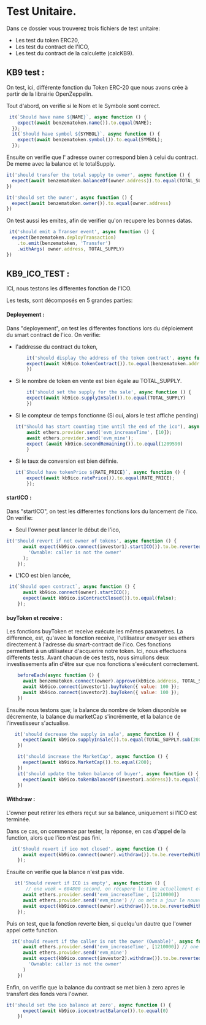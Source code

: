 # Test Unitaire. 
Dans ce dossier vous trouverez trois fichiers de test unitaire: 
- Les test du token ERC20,
- Les test du contract de l'ICO, 
- Les test du contract de la calculette (calcKB9).

## KB9 test : 

On test, ici, différente fonction du Token ERC-20 que nous avons crée à partir de la librairie OpenZeppelin. 

Tout d'abord, on verifie si le Nom et le Symbole sont correct. 

```js 
 it(`Should have name ${NAME}`, async function () {
    expect(await benzematoken.name()).to.equal(NAME);
  });
  it(`Should have symbol ${SYMBOL}`, async function () {
    expect(await benzematoken.symbol()).to.equal(SYMBOL);
  });
  ```

  Ensuite on verifie que l' adresse owner correspond bien à celui du contract. De meme avec la balance et le totalSupply.  

  ```js 
  it('should transfer the total supply to owner', async function () {
    expect(await benzematoken.balanceOf(owner.address)).to.equal(TOTAL_SUPPLY)
  })

  it('should set the owner', async function () {
    expect(await benzematoken.owner()).to.equal(owner.address)
  })
  ```

  On test aussi les emites, afin de verifier qu'on recupere les bonnes datas. 

  ```js 
   it('should emit a Transer event', async function () {
    expect(benzematoken.deployTransaction)
      .to.emit(benzematoken, 'Transfer')
      .withArgs( owner.address, TOTAL_SUPPLY)
  })
  ```

  ## KB9_ICO_TEST : 
 ICI, nous testons les differentes fonction de l'ICO. 

 Les tests, sont décomposés en 5 grandes parties: 

 #### Deployement : 

 Dans "deployement", on test les differentes fonctions lors du déploiement du smart contract de l'ico. On verifie:  

  - l'addresse du contract du token, 

    ```js 
        it('should display the address of the token contract', async function () {
        expect(await kb9ico.tokenContract()).to.equal(benzematoken.address)
        })
    ```
  - Si le nombre de token en vente est bien égale au TOTAL_SUPPLY. 

    ```js 
        it('should set the supply for the sale', async function () {
        expect(await kb9ico.supplyInSale()).to.equal(TOTAL_SUPPLY)
        })
    ```
  - Si le compteur de temps fonctionne (Si oui, alors le test affiche pending)

    ```js 
    it("Should has start counting time until the end of the ico"), async function(){
        await ethers.provider.send('evm_increaseTime', [10]);
        await ethers.provider.send('evm_mine');
        expect (await kb9ico.secondRemaining()).to.equal(1209590)
        }
    ```

  - Si le taux de conversion est bien définie. 

    ```js 
    it(`Should have tokenPrice ${RATE_PRICE}`, async function () {
        expect(await kb9ico.ratePrice()).to.equal(RATE_PRICE);
        });
    ```
#### startICO : 

Dans "startICO", on test les differentes fonctions lors du lancement de l'ico. On verifie:

- Seul l'owner peut lancer le début de l'ico, 
```js
it('Should revert if not owner of tokens', async function () {
      await expect(kb9ico.connect(investor1).startICO()).to.be.revertedWith(
        'Ownable: caller is not the owner'
      );
    });
```
- L'ICO est bien lancée, 
```js 
 it(`Should open contract`, async function () {
      await kb9ico.connect(owner).startICO();
      expect(await kb9ico.isContractClosed()).to.equal(false);
    });
```

#### buyToken et receive : 

Les fonctions buyToken et receive exécute les mêmes parametres. La difference, est, qu'avec la fonction receive, l'utilisateur envoyer ses ethers directement à l'adresse du smart-contract de l'ico.
Ces fonctions permettent à un utilisateur d'acquerire notre token. 
Ici, nous effectuons differents tests. Avant chacun de ces tests, nous simullons deux investissements afin d'être sur que nos fonctions s'exécutent correctement. 

```js
    beforeEach(async function () {
      await benzematoken.connect(owner).approve(kb9ico.address, TOTAL_SUPPLY)
      await kb9ico.connect(investor1).buyToken({ value: 100 });
      await kb9ico.connect(investor2).buyToken({ value: 100 });
    })
```

Ensuite nous testons que; la balance du nombre de token disponible se décremente, la balance du marketCap s'incrémente, et la balance de l'investisseur s'actualise. 

```js
   it('should decrease the supply in sale', async function () {
      expect(await kb9ico.supplyInSale()).to.equal(TOTAL_SUPPLY.sub(200 * RATE_PRICE));
    })

    it('should increase the MarketCap', async function () {
      expect(await kb9ico.MarketCap()).to.equal(200);
    })
    it('should update the token balance of buyer', async function () {
      expect(await kb9ico.tokenBalanceOf(investor1.address)).to.equal(100 * RATE_PRICE)
    })
```

#### Withdraw : 

L'owner peut retirer les ethers reçut sur sa balance, uniquement si l'ICO est terminée. 


Dans ce cas, on commence par tester, la réponse, en cas d'appel de la function, alors que l'ico n'est pas fini.

```js 
  it('Should revert if ico not closed', async function () {
      await expect(kb9ico.connect(owner).withdraw()).to.be.revertedWith('KB9ICO : ico is not closed');
    });
```

Ensuite on verifie que la blance n'est pas vide. 

```js
   it('Should revert if ICO is empty', async function () {
       // one week = 604800 second, on récupere le time actuellement et on lui ajoute 2 semaine en seconde 
      await ethers.provider.send('evm_increaseTime', [1210000]) 
      await ethers.provider.send('evm_mine') // on mets a jour le nouveau time incrémenté des deux semaines. 
      await expect(kb9ico.connect(owner).withdraw()).to.be.revertedWith('KB9ICO : you can not withdraw empty balance');
    });
```
Puis on test, que la fonction reverte bien, si quelqu'un dautre que l'owner appel cette function. 

```js
  it('should revert if the caller is not the owner (Ownable)', async function () {
      await ethers.provider.send('evm_increaseTime', [1210000]) // one week = 604800 second
      await ethers.provider.send('evm_mine')
      await expect(kb9ico.connect(investor2).withdraw()).to.be.revertedWith(
        'Ownable: caller is not the owner'
      )
    })
```
Enfin, on verifie que la balance du contract se met bien à zero apres le transfert des fonds vers l'owner.

```js
it('should set the ico balance at zero', async function () {
      expect(await kb9ico.icocontractBalance()).to.equal(0)
    })
```
